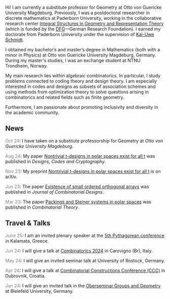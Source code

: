 Hi! I am currently a substitute professor for Geometry at Otto von Guericke University Magdeburg. Previously, I was a postdoctoral researcher in discrete mathematics at Paderborn University, working in the collaborative research center [Integral Structures in Geometry and Representation Theory](https://trr358.math.uni-bielefeld.de/Pages/aboutUs) (which is funded by the [DFG](https://www.dfg.de/en/index.jsp)—German Research Foundation).
I earned my doctorate from Paderborn University under the supervision of [Kai-Uwe Schmidt](https://math.uni-paderborn.de/en/ag/dm/?cHash=49e3a4ac0c474af67ece490d7b6d9ec4).

I obtained my bachelor’s and master’s degree in Mathematics (both with a minor in Physics) at Otto von Guericke University Magdeburg, Germany. 
During my master's studies, I was an exchange student at NTNU Trondheim, Norway.

My main research lies within algebraic combinatorics. 
In particular, I study problems connected to coding theory and design theory.
I am especially interested in codes and designs as subsets of association schemes and using methods from optimization theory to solve questions arising in combinatorics and related fields such as finite geometry.

Furthermore, I am passionate about promoting inclusivity and diversity in the academic community.

## News

<span style="color:gray">Oct 24</span>: I have taken on a substitute professorship for Geometry at *Otto von Guericke University Magdeburg*.

<span style="color:gray">Aug 24</span>: My paper [Nontrivial t-designs in polar spaces exist for all t](https://doi.org/10.1007/s10623-024-01471-1) was published in *Designs, Codes and Cryptography*.

<span style="color:gray">Nov 23</span>: My preprint [Nontrivial t-designs in polar spaces exist for all t](https://arxiv.org/abs/2311.08288) is on arXiv.

<span style="color:gray">Jun 23</span>: The paper  [Existence of small ordered orthogonal arrays](https://doi.org/10.1002/jcd.21903) was published in *Journal of Combinatorial Designs*.

<span style="color:gray">Mar 23</span>: The paper  [Packings and Steiner systems in polar spaces](https://escholarship.org/uc/item/83g3149p) was published in *Combinatorial Theory*.

## Travel & Talks

<span style="color:gray">June 25</span>: I am an invited plenary speaker at the [5th Pythagorean conference](https://cargo.wlu.ca/5thPythagorean/web.html) in Kalamata, Greece.

<span style="color:gray">Jun 24</span>: I will give a talk at [Combinatorics 2024](https://sites.google.com/view/combinatorics2024/home-page) in Carovigno (Br), Italy.

<span style="color:gray">May 24</span>: I will give an invited seminar talk at University of Rostock, Germany.

<span style="color:gray">Apr 24</span>: I will give a talk at [Combinatorial Constructions Conference (CCC)](https://web.math.pmf.unizg.hr/acco/meetings.php) in Dubrovnik, Croatia.

<span style="color:gray">Jan 24</span>: I will give an invited talk in the [Oberseminar Groups and Geometry](https://www.math.uni-bielefeld.de/groupsgeometry/seminar.php?ID=156) at Bielefeld University, Germany.

